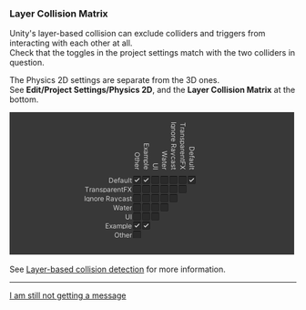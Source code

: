 ### Layer Collision Matrix

Unity's layer-based collision can exclude colliders and triggers from interacting with each other at all.  
Check that the toggles in the project settings match with the two colliders in question.  

The Physics 2D settings are separate from the 3D ones.  
See **Edit/Project Settings/Physics 2D**, and the **Layer Collision Matrix** at the bottom.  

![Layer Collision Matrix](collision-layer-matrix.png)  

See [Layer-based collision detection](https://docs.unity3d.com/Manual/LayerBasedCollision.html) for more information.  

---
[I am still not getting a message](6%202D%20Other.md)